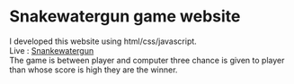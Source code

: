 # Snakewatergun game website
I developed this website using html/css/javascript.<br>
Live : <a href="https://mohammedrihan551.github.io/Snakewatergun/">Snankewatergun</a><br>
The game is between player and computer three chance is given to player than whose score is high they are the winner.


